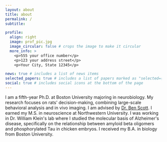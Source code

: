 ```yaml
---
layout: about
title: about
permalink: /
subtitle:

profile:
  align: right
  image: prof_pic.jpg
  image_circular: false # crops the image to make it circular
  more_info: >
    <p>555 your office number</p>
    <p>123 your address street</p>
    <p>Your City, State 12345</p>

news: true # includes a list of news items
selected_papers: true # includes a list of papers marked as "selected={true}"
social: true # includes social icons at the bottom of the page
---
```


I am a fifth-year Ph.D. at Boston University majoring in neurobiology. My research focuses on rats' decision-making, combining large-scale behavioral analysis and in vivo imaging. I am advised by [Dr. Ben Scott](https://www.scottcognitionlab.com/). 
I earned my M.S. in neuroscience at Northwestern University. I was working in Dr. William Klein's lab where I studied the molecular basis of Alzheimer's disease, specifically on the relationship between amyloid beta oligomers and phosphorylated Tau in chicken embryos.
I received my B.A. in biology from Boston University. 

<!--- subtitle:  <a href='#'>Affiliations</a>. Address. Contacts. Motto. Etc. --->

 <!---  Write your biography here. Tell the world about yourself. Link to your favorite [subreddit](http://reddit.com). You can put a picture in, too. The code is already in, just name your picture `prof_pic.jpg` and put it in the `img/` folder.

Put your address / P.O. box / other info right below your picture. You can also disable any of these elements by editing `profile` property of the YAML header of your `_pages/about.md`. Edit `_bibliography/papers.bib` and Jekyll will render your [publications page](/al-folio/publications/) automatically.

Link to your social media connections, too. This theme is set up to use [Font Awesome icons](https://fontawesome.com/) and [Academicons](https://jpswalsh.github.io/academicons/), like the ones below. Add your Facebook, Twitter, LinkedIn, Google Scholar, or just disable all of them. --->
